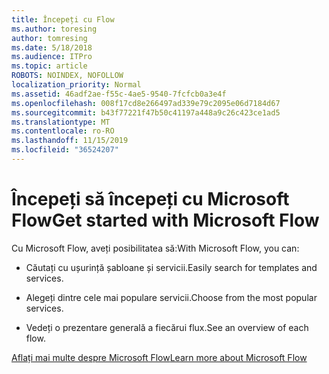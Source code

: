 ```yaml
---
title: Începeți cu Flow
ms.author: toresing
author: tomresing
ms.date: 5/18/2018
ms.audience: ITPro
ms.topic: article
ROBOTS: NOINDEX, NOFOLLOW
localization_priority: Normal
ms.assetid: 46adf2ae-f55c-4ae5-9540-7fcfcb0a3e4f
ms.openlocfilehash: 008f17cd8e266497ad339e79c2095e06d7184d67
ms.sourcegitcommit: b43f77221f47b50c41197a448a9c26c423ce1ad5
ms.translationtype: MT
ms.contentlocale: ro-RO
ms.lasthandoff: 11/15/2019
ms.locfileid: "36524207"
---
```

# <a name="get-started-with-microsoft-flow"></a><span data-ttu-id="8d9d8-102">Începeți să începeți cu Microsoft Flow</span><span class="sxs-lookup"><span data-stu-id="8d9d8-102">Get started with Microsoft Flow</span></span>

<span data-ttu-id="8d9d8-103">Cu Microsoft Flow, aveți posibilitatea să:</span><span class="sxs-lookup"><span data-stu-id="8d9d8-103">With Microsoft Flow, you can:</span></span>
  
- <span data-ttu-id="8d9d8-104">Căutați cu ușurință șabloane și servicii.</span><span class="sxs-lookup"><span data-stu-id="8d9d8-104">Easily search for templates and services.</span></span>
    
- <span data-ttu-id="8d9d8-105">Alegeți dintre cele mai populare servicii.</span><span class="sxs-lookup"><span data-stu-id="8d9d8-105">Choose from the most popular services.</span></span>
    
- <span data-ttu-id="8d9d8-106">Vedeți o prezentare generală a fiecărui flux.</span><span class="sxs-lookup"><span data-stu-id="8d9d8-106">See an overview of each flow.</span></span>
    
[<span data-ttu-id="8d9d8-107">Aflați mai multe despre Microsoft Flow</span><span class="sxs-lookup"><span data-stu-id="8d9d8-107">Learn more about Microsoft Flow</span></span>](https://go.microsoft.com/fwlink/?linkid=874446)
  

